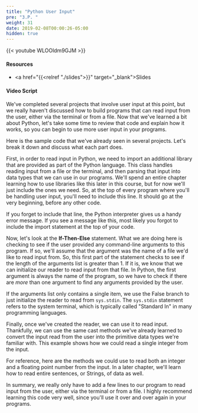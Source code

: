 ```yaml
---
title: "Python User Input"
pre: "3.P. "
weight: 31
date: 2019-02-08T00:00:26-05:00
hidden: true
---
```


{{< youtube WLOOldm9GJM >}}

#### Resources

* <a href="{{<relref "./slides">}}" target="_blank">Slides</a>

#### Video Script

We've completed several projects that involve user input at this point, but we really haven't discussed how to build programs that can read input from the user, either via the terminal or from a file. Now that we've learned a bit about Python, let's take some time to review that code and explain how it works, so you can begin to use more user input in your programs.

Here is the sample code that we've already seen in several projects. Let's break it down and discuss what each part does.

First, in order to read input in Python, we need to import an additional library that are provided as part of the Python language. This class handles reading input from a file or the terminal, and then parsing that input into data types that we can use in our programs. We'll spend an entire chapter learning how to use libraries like this later in this course, but for now we'll just include the ones we need. So, at the top of every program where you'll be handling user input, you'll need to include this line. It should go at the very beginning, before any other code.

If you forget to include that line, the Python interpreter gives us a handy error message. If you see a message like this, most likely you forgot to include the import statement at the top of your code.

Now, let's look at the **If-Then-Else** statement. What we are doing here is checking to see if the user provided any command-line arguments to this program. If so, we'll assume that the argument was the name of a file we'd like to read input from. So, this first part of the statement checks to see if the length of the arguments list is greater than 1. If it is, we know that we can initialize our reader to read input from that file. In Python, the first argument is always the name of the program, so we have to check if there are _more_ than one argument to find any arguments provided by the user.

If the arguments list only contains a single item, we use the False branch to just initialize the reader to read from `sys.stdin`. The `sys.stdin` statement refers to the system terminal, which is typically called "Standard In" in many programming languages.

Finally, once we've created the reader, we can use it to read input. Thankfully, we can use the same cast methods we've already learned to convert the input read from the user into the primitive data types we're familiar with. This example shows how we could read a single integer from the input.

For reference, here are the methods we could use to read both an integer and a floating point number from the input. In a later chapter, we'll learn how to read entire sentences, or Strings, of data as well.

In summary, we really only have to add a few lines to our program to read input from the user, either via the terminal or from a file. I highly recommend learning this code very well, since you'll use it over and over again in your programs.
